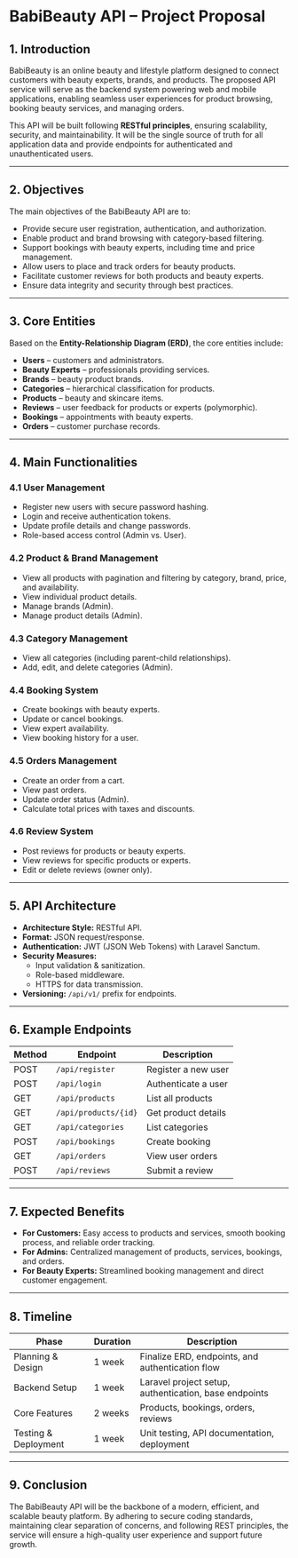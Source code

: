 # BabiBeauty API – Project Proposal

## 1. Introduction
BabiBeauty is an online beauty and lifestyle platform designed to connect customers with beauty experts, brands, and products. The proposed API service will serve as the backend system powering web and mobile applications, enabling seamless user experiences for product browsing, booking beauty services, and managing orders.

This API will be built following **RESTful principles**, ensuring scalability, security, and maintainability. It will be the single source of truth for all application data and provide endpoints for authenticated and unauthenticated users.

---

## 2. Objectives
The main objectives of the BabiBeauty API are to:

- Provide secure user registration, authentication, and authorization.
- Enable product and brand browsing with category-based filtering.
- Support bookings with beauty experts, including time and price management.
- Allow users to place and track orders for beauty products.
- Facilitate customer reviews for both products and beauty experts.
- Ensure data integrity and security through best practices.

---

## 3. Core Entities
Based on the **Entity-Relationship Diagram (ERD)**, the core entities include:

- **Users** – customers and administrators.
- **Beauty Experts** – professionals providing services.
- **Brands** – beauty product brands.
- **Categories** – hierarchical classification for products.
- **Products** – beauty and skincare items.
- **Reviews** – user feedback for products or experts (polymorphic).
- **Bookings** – appointments with beauty experts.
- **Orders** – customer purchase records.

---

## 4. Main Functionalities

### 4.1 User Management
- Register new users with secure password hashing.
- Login and receive authentication tokens.
- Update profile details and change passwords.
- Role-based access control (Admin vs. User).

### 4.2 Product & Brand Management
- View all products with pagination and filtering by category, brand, price, and availability.
- View individual product details.
- Manage brands (Admin).
- Manage product details (Admin).

### 4.3 Category Management
- View all categories (including parent-child relationships).
- Add, edit, and delete categories (Admin).

### 4.4 Booking System
- Create bookings with beauty experts.
- Update or cancel bookings.
- View expert availability.
- View booking history for a user.

### 4.5 Orders Management
- Create an order from a cart.
- View past orders.
- Update order status (Admin).
- Calculate total prices with taxes and discounts.

### 4.6 Review System
- Post reviews for products or beauty experts.
- View reviews for specific products or experts.
- Edit or delete reviews (owner only).

---

## 5. API Architecture
- **Architecture Style:** RESTful API.
- **Format:** JSON request/response.
- **Authentication:** JWT (JSON Web Tokens) with Laravel Sanctum.
- **Security Measures:**
  - Input validation & sanitization.
  - Role-based middleware.
  - HTTPS for data transmission.
- **Versioning:** `/api/v1/` prefix for endpoints.

---

## 6. Example Endpoints

| Method | Endpoint                | Description           |
|--------|-------------------------|-----------------------|
| POST   | `/api/register`         | Register a new user   |
| POST   | `/api/login`            | Authenticate a user   |
| GET    | `/api/products`         | List all products     |
| GET    | `/api/products/{id}`    | Get product details   |
| GET    | `/api/categories`       | List categories       |
| POST   | `/api/bookings`         | Create booking        |
| GET    | `/api/orders`           | View user orders      |
| POST   | `/api/reviews`          | Submit a review       |

---

## 7. Expected Benefits
- **For Customers:** Easy access to products and services, smooth booking process, and reliable order tracking.
- **For Admins:** Centralized management of products, services, bookings, and orders.
- **For Beauty Experts:** Streamlined booking management and direct customer engagement.

---

## 8. Timeline

| Phase            | Duration  | Description                                      |
|------------------|-----------|--------------------------------------------------|
| Planning & Design| 1 week    | Finalize ERD, endpoints, and authentication flow |
| Backend Setup    | 1 week    | Laravel project setup, authentication, base endpoints |
| Core Features    | 2 weeks   | Products, bookings, orders, reviews              |
| Testing & Deployment | 1 week | Unit testing, API documentation, deployment      |

---

## 9. Conclusion
The BabiBeauty API will be the backbone of a modern, efficient, and scalable beauty platform. By adhering to secure coding standards, maintaining clear separation of concerns, and following REST principles, the service will ensure a high-quality user experience and support future growth.
